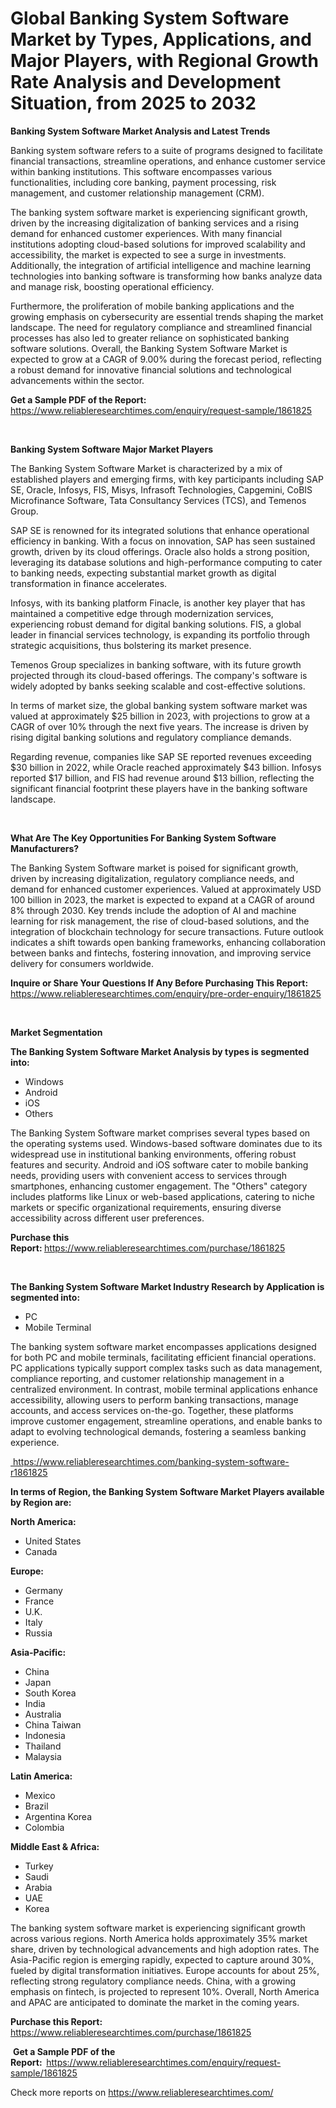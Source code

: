 <p><h1>Global Banking System Software Market by Types, Applications, and Major Players, with Regional Growth Rate Analysis and Development Situation, from 2025 to 2032</h1></p><p><strong>Banking System Software Market Analysis and Latest Trends</strong></p>
<p><p>Banking system software refers to a suite of programs designed to facilitate financial transactions, streamline operations, and enhance customer service within banking institutions. This software encompasses various functionalities, including core banking, payment processing, risk management, and customer relationship management (CRM). </p><p>The banking system software market is experiencing significant growth, driven by the increasing digitalization of banking services and a rising demand for enhanced customer experiences. With many financial institutions adopting cloud-based solutions for improved scalability and accessibility, the market is expected to see a surge in investments. Additionally, the integration of artificial intelligence and machine learning technologies into banking software is transforming how banks analyze data and manage risk, boosting operational efficiency.</p><p>Furthermore, the proliferation of mobile banking applications and the growing emphasis on cybersecurity are essential trends shaping the market landscape. The need for regulatory compliance and streamlined financial processes has also led to greater reliance on sophisticated banking software solutions. Overall, the Banking System Software Market is expected to grow at a CAGR of 9.00% during the forecast period, reflecting a robust demand for innovative financial solutions and technological advancements within the sector.</p></p>
<p><strong>Get a Sample PDF of the Report:&nbsp;</strong> <a href="https://www.reliableresearchtimes.com/enquiry/request-sample/1861825?utm_campaign=2958&utm_medium=2&utm_source=Github&utm_content=ia&utm_term=09032025&utm_id=banking-system-software">https://www.reliableresearchtimes.com/enquiry/request-sample/1861825</a></p>
<p>&nbsp;</p>
<p><strong>Banking System Software Major Market Players</strong></p>
<p><p>The Banking System Software Market is characterized by a mix of established players and emerging firms, with key participants including SAP SE, Oracle, Infosys, FIS, Misys, Infrasoft Technologies, Capgemini, CoBIS Microfinance Software, Tata Consultancy Services (TCS), and Temenos Group.</p><p>SAP SE is renowned for its integrated solutions that enhance operational efficiency in banking. With a focus on innovation, SAP has seen sustained growth, driven by its cloud offerings. Oracle also holds a strong position, leveraging its database solutions and high-performance computing to cater to banking needs, expecting substantial market growth as digital transformation in finance accelerates.</p><p>Infosys, with its banking platform Finacle, is another key player that has maintained a competitive edge through modernization services, experiencing robust demand for digital banking solutions. FIS, a global leader in financial services technology, is expanding its portfolio through strategic acquisitions, thus bolstering its market presence.</p><p>Temenos Group specializes in banking software, with its future growth projected through its cloud-based offerings. The company's software is widely adopted by banks seeking scalable and cost-effective solutions.</p><p>In terms of market size, the global banking system software market was valued at approximately $25 billion in 2023, with projections to grow at a CAGR of over 10% through the next five years. The increase is driven by rising digital banking solutions and regulatory compliance demands.</p><p>Regarding revenue, companies like SAP SE reported revenues exceeding $30 billion in 2022, while Oracle reached approximately $43 billion. Infosys reported $17 billion, and FIS had revenue around $13 billion, reflecting the significant financial footprint these players have in the banking software landscape.</p></p>
<p>&nbsp;</p>
<p><strong>What Are The Key Opportunities For Banking System Software Manufacturers?</strong></p>
<p><p>The Banking System Software market is poised for significant growth, driven by increasing digitalization, regulatory compliance needs, and demand for enhanced customer experiences. Valued at approximately USD 100 billion in 2023, the market is expected to expand at a CAGR of around 8% through 2030. Key trends include the adoption of AI and machine learning for risk management, the rise of cloud-based solutions, and the integration of blockchain technology for secure transactions. Future outlook indicates a shift towards open banking frameworks, enhancing collaboration between banks and fintechs, fostering innovation, and improving service delivery for consumers worldwide.</p></p>
<p><strong>Inquire or Share Your Questions If Any Before Purchasing This Report:</strong> <a href="https://www.reliableresearchtimes.com/enquiry/pre-order-enquiry/1861825?utm_campaign=2958&utm_medium=2&utm_source=Github&utm_content=ia&utm_term=09032025&utm_id=banking-system-software">https://www.reliableresearchtimes.com/enquiry/pre-order-enquiry/1861825</a></p>
<p>&nbsp;</p>
<p><strong>Market Segmentation</strong></p>
<p><strong>The Banking System Software Market Analysis by types is segmented into:</strong></p>
<p><ul><li>Windows</li><li>Android</li><li>iOS</li><li>Others</li></ul></p>
<p><p>The Banking System Software market comprises several types based on the operating systems used. Windows-based software dominates due to its widespread use in institutional banking environments, offering robust features and security. Android and iOS software cater to mobile banking needs, providing users with convenient access to services through smartphones, enhancing customer engagement. The "Others" category includes platforms like Linux or web-based applications, catering to niche markets or specific organizational requirements, ensuring diverse accessibility across different user preferences.</p></p>
<p><strong>Purchase this Report:&nbsp;</strong><a href="https://www.reliableresearchtimes.com/purchase/1861825?utm_campaign=2958&utm_medium=2&utm_source=Github&utm_content=ia&utm_term=09032025&utm_id=banking-system-software">https://www.reliableresearchtimes.com/purchase/1861825</a></p>
<p>&nbsp;</p>
<p><strong>The Banking System Software Market Industry Research by Application is segmented into:</strong></p>
<p><ul><li>PC</li><li>Mobile Terminal</li></ul></p>
<p><p>The banking system software market encompasses applications designed for both PC and mobile terminals, facilitating efficient financial operations. PC applications typically support complex tasks such as data management, compliance reporting, and customer relationship management in a centralized environment. In contrast, mobile terminal applications enhance accessibility, allowing users to perform banking transactions, manage accounts, and access services on-the-go. Together, these platforms improve customer engagement, streamline operations, and enable banks to adapt to evolving technological demands, fostering a seamless banking experience.</p></p>
<p><a href="https://www.reliableresearchtimes.com/banking-system-software-r1861825?utm_campaign=2958&utm_medium=2&utm_source=Github&utm_content=ia&utm_term=09032025&utm_id=banking-system-software">&nbsp;https://www.reliableresearchtimes.com/banking-system-software-r1861825</a></p>
<p><strong>In terms of Region, the Banking System Software Market Players available by Region are:</strong></p>
<p>
    <p> <strong> North America: </strong>
        <ul>
            <li>United States</li>
            <li>Canada</li>
        </ul>
        </p> 
    <p> <strong> Europe: </strong>
        <ul>
            <li>Germany</li>
            <li>France</li>
            <li>U.K.</li>
            <li>Italy</li>
            <li>Russia</li>
        </ul>
        </p> 
    <p> <strong> Asia-Pacific: </strong>
        <ul>
            <li>China</li>
            <li>Japan</li>
            <li>South Korea</li>
            <li>India</li>
            <li>Australia</li>
            <li>China Taiwan</li>
            <li>Indonesia</li>
            <li>Thailand</li>
            <li>Malaysia</li>
        </ul>
        </p> 
    <p> <strong> Latin America: </strong>
        <ul>
            <li>Mexico</li>
            <li>Brazil</li>
            <li>Argentina Korea</li>
            <li>Colombia</li>
        </ul>
        </p> 
    <p> <strong> Middle East & Africa: </strong>
        <ul>
            <li>Turkey</li>
            <li>Saudi</li>
            <li>Arabia</li>
            <li>UAE</li>
            <li>Korea</li>
        </ul>
    </p>
    </p>
<p><p>The banking system software market is experiencing significant growth across various regions. North America holds approximately 35% market share, driven by technological advancements and high adoption rates. The Asia-Pacific region is emerging rapidly, expected to capture around 30%, fueled by digital transformation initiatives. Europe accounts for about 25%, reflecting strong regulatory compliance needs. China, with a growing emphasis on fintech, is projected to represent 10%. Overall, North America and APAC are anticipated to dominate the market in the coming years.</p></p>
<p><strong>Purchase this Report: </strong><a href="https://www.reliableresearchtimes.com/purchase/1861825?utm_campaign=2958&utm_medium=2&utm_source=Github&utm_content=ia&utm_term=09032025&utm_id=banking-system-software">https://www.reliableresearchtimes.com/purchase/1861825</a></p>
<p>&nbsp;<strong>Get a Sample PDF of the Report:&nbsp;&nbsp;</strong><a href="https://www.reliableresearchtimes.com/enquiry/request-sample/1861825?utm_campaign=2958&utm_medium=2&utm_source=Github&utm_content=ia&utm_term=09032025&utm_id=banking-system-software">https://www.reliableresearchtimes.com/enquiry/request-sample/1861825</a></p>
<p><strong></strong></p>
<p>Check more reports on <a href="https://www.reliableresearchtimes.com/?utm_campaign=2958&utm_medium=2&utm_source=Github&utm_content=ia&utm_term=09032025&utm_id=banking-system-software">https://www.reliableresearchtimes.com/</a></p>